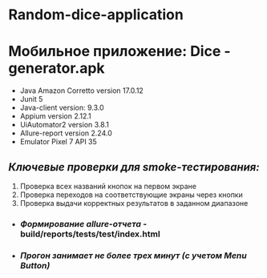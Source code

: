 # Random-dice-application
# Мобильное приложение: Dice - generator.apk

* Java Amazon Corretto version 17.0.12
* Junit 5
* Java-client version: 9.3.0
* Appium version 2.12.1
* UiAutomator2 version 3.8.1
* Allure-report version 2.24.0
* Emulator Pixel 7 API 35


## *Ключевые проверки для smoke-тестирования:*
1. Проверка всех названий кнопок на первом экране
2. Проверка переходов на соответствующие экраны через кнопки
3. Проверка выдачи корректных результатов в заданном диапазоне

* ### *Формирование allure-отчета* - build/reports/tests/test/index.html
* ### *Прогон занимает не более трех минут (с учетом Menu Button)*

